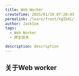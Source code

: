 ```yaml
---
title: Web Worker
createTime: 2025/01/18 07:28:43
permalink: /learn/front/XgIbXL/
author: JackSim
tags:
  - Web Worker
  - 原生技术

description: description
---
```


## 关于Web worker
